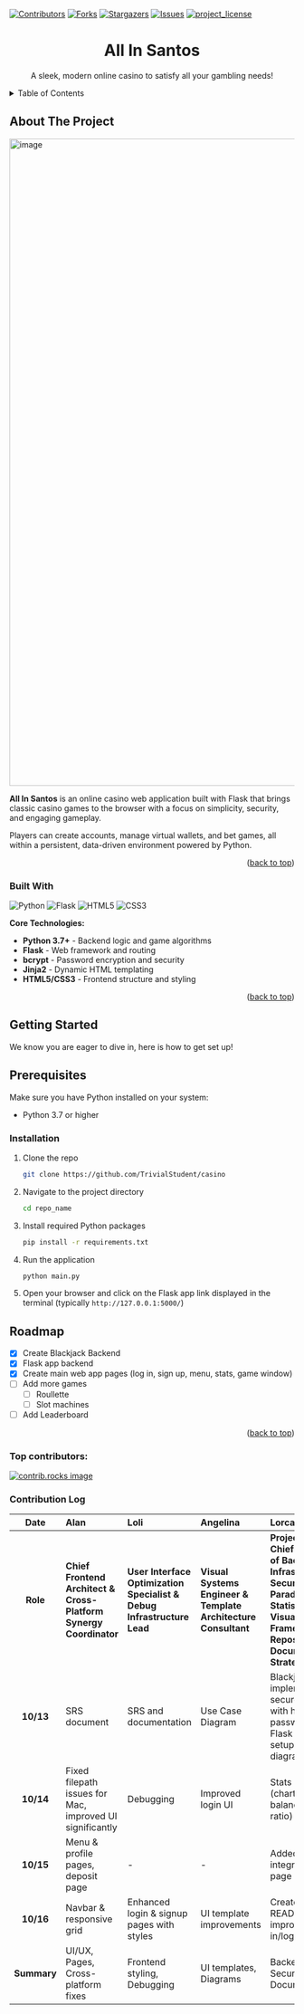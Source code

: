 [![Contributors][contributors-shield]][contributors-url]
[![Forks][forks-shield]][forks-url]
[![Stargazers][stars-shield]][stars-url]
[![Issues][issues-shield]][issues-url]
[![project_license][license-shield]][license-url]






<h1 align="center">All In Santos</h3>

  <p align="center">
    A sleek, modern online casino to satisfy all your gambling needs!
</div>



<!-- TABLE OF CONTENTS -->
<details>
  <summary>Table of Contents</summary>
  <ol>
    <li>
      <a href="#about-the-project">About The Project</a>
      <ul>
        <li><a href="#built-with">Built With</a></li>
      </ul>
    </li>
    <li>
      <a href="#getting-started">Getting Started</a>
      <ul>
        <li><a href="#prerequisites">Prerequisites</a></li>
        <li><a href="#installation">Installation</a></li>
      </ul>
    </li>
    <li><a href="#roadmap">Roadmap</a></li>
    <li><a href="#top-contributors">Top Contributors</a></li>
    <li><a href="#contribution-log">Contribution Log</a></li>
  </ol>
</details>



## About The Project

<img width="2474" height="1144" alt="image" src="https://github.com/user-attachments/assets/c561181e-ddb6-4378-9800-876b5074faf3" />

**All In Santos** is an online casino web application built with Flask that brings classic casino games to the browser with a focus on simplicity, security, and engaging gameplay.

Players can create accounts, manage virtual wallets, and bet games, all within a persistent, data-driven environment powered by Python.




<p align="right">(<a href="#readme-top">back to top</a>)</p>




### Built With

![Python](https://img.shields.io/badge/Python-3776AB?style=for-the-badge&logo=python&logoColor=white)
![Flask](https://img.shields.io/badge/Flask-000000?style=for-the-badge&logo=flask&logoColor=white)
![HTML5](https://img.shields.io/badge/HTML5-E34F26?style=for-the-badge&logo=html5&logoColor=white)
![CSS3](https://img.shields.io/badge/CSS3-1572B6?style=for-the-badge&logo=css3&logoColor=white)

**Core Technologies:**
- **Python 3.7+** - Backend logic and game algorithms
- **Flask** - Web framework and routing
- **bcrypt** - Password encryption and security
- **Jinja2** - Dynamic HTML templating
- **HTML5/CSS3** - Frontend structure and styling

<p align="right">(<a href="#readme-top">back to top</a>)</p>



<!-- GETTING STARTED -->
## Getting Started

We know you are eager to dive in, here is how to get set up!


## Prerequisites

Make sure you have Python installed on your system:
* Python 3.7 or higher

### Installation

1. Clone the repo
   ```sh
   git clone https://github.com/TrivialStudent/casino
   ```
2. Navigate to the project directory
   ```sh
   cd repo_name
   ```
3. Install required Python packages
   ```sh
   pip install -r requirements.txt
   ```
4. Run the application
   ```sh
   python main.py
   ```
5. Open your browser and click on the Flask app link displayed in the terminal (typically `http://127.0.0.1:5000/`)



<!-- ROADMAP -->
## Roadmap

- [X] Create Blackjack Backend
- [X] Flask app backend
- [X] Create main web app pages (log in, sign up, menu, stats, game window)
- [ ] Add more games
    - [ ] Roullette
    - [ ] Slot machines
- [ ] Add Leaderboard

<p align="right">(<a href="#readme-top">back to top</a>)</p>


### Top contributors:

<a href="https://github.com/TrivialStudent/casino/graphs/contributors">
  <img src="https://contrib.rocks/image?repo=TrivialStudent/casino" alt="contrib.rocks image" />
</a>


### Contribution Log

| Date | Alan | Loli | Angelina | Lorcan |
|:----:|:-----|:-----|:---------|:-------|
| **Role** | **Chief Frontend Architect & Cross-Platform Synergy Coordinator** | **User Interface Optimization Specialist & Debug Infrastructure Lead** | **Visual Systems Engineer & Template Architecture Consultant** | **Project Lead & Chief Architect of Backend Infrastructure, Security Paradigms, Statistical Visualization Frameworks & Repository Documentation Strategy** |
| **10/13** | SRS document | SRS and documentation | Use Case Diagram | Blackjack implementation, secure login with hashed passwords, Flask webapp setup, Class diagram |
| **10/14** | Fixed filepath issues for Mac, improved UI significantly | Debugging | Improved login UI | Stats page (charts, balance, win ratio) |
| **10/15** | Menu & profile pages, deposit page | - | - | Added gifs, integrated stats page |
| **10/16** | Navbar & responsive grid | Enhanced login & signup pages with styles | UI template improvements | Created README.md, improved sign-in/login UI |
| **Summary** | UI/UX, Pages, Cross-platform fixes | Frontend styling, Debugging | UI templates, Diagrams | Backend logic, Security, Stats, Documentation |


<!-- MARKDOWN LINKS & IMAGES -->
<!-- https://www.markdownguide.org/basic-syntax/#reference-style-links -->
[contributors-url]: https://github.com/TrivialStudent/casino/graphs/contributors
[forks-url]: https://github.com/TrivialStudent/casino/network/members
[stars-url]: https://github.com/TrivialStudent/casino/stargazers
[issues-url]: https://github.com/TrivialStudent/casino/issues
[license-url]: https://github.com/TrivialStudent/casino/blob/master/LICENSE.txt

[contributors-shield]: https://img.shields.io/github/contributors/TrivialStudent/casino.svg?style=for-the-badge
[forks-shield]: https://img.shields.io/github/forks/TrivialStudent/casino.svg?style=for-the-badge
[stars-shield]: https://img.shields.io/github/stars/TrivialStudent/casino.svg?style=for-the-badge
[issues-shield]: https://img.shields.io/github/issues/TrivialStudent/casino.svg?style=for-the-badge
[license-shield]: https://img.shields.io/github/license/TrivialStudent/casino.svg?style=for-the-badge
[product-screenshot]: images/screenshot.png
